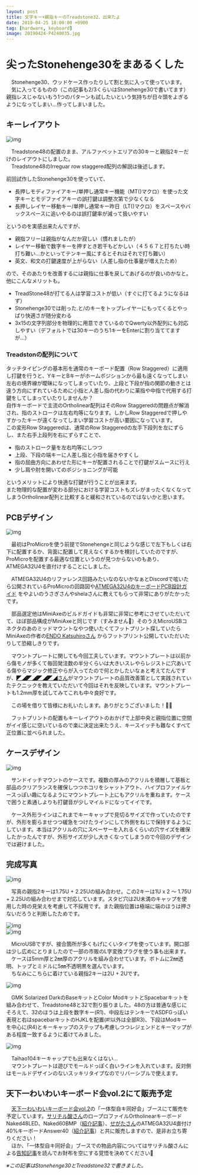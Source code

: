 ```yaml
---
layout: post
title: 文字キー+親指キーのTreadstone32、出来たよ
date: 2019-04-25 18:00:00 +0900
tag: [hardware, keyboard]
image: 20190424-P4240035.jpg
---
```


# 尖ったStonehenge30をまあるくした

　Stonehenge30、ウッドケース作ったりして割と気に入って使っています。  
　気に入ってるものの（この記事も2/3くらいはStonehenge30で書いてます）親指レスじゃないもう1つのパターンも試したいという気持ちが日々頭をよぎるようになってしまい…作ってしまいました。  

## キーレイアウト

![img](/assets/photos/treadstone32_keymap.png)  

　Treadstone48の配置のまま、アルファベットエリアの30キーと親指2キーだけのレイアウトにしました。  
　Treadstone48のIrreguar row staggered配列の解説は後述します。  

前回試作したStonehenge30を使っていて、  

- 長押しモディファイアキー/単押し通常キー機能（MT()マクロ）を使った文字キーとモデファイアキーの誤打鍵は調整次第で少なくなる
- 長押しレイヤー移動キー/単押し通常キー昨日（LT()マクロ）をスペースやバックスぺースに追いやるのは誤打鍵率が減って扱いやすい

というのを実感出来たんですが、  

- 親指フリーは親指がなんだか寂しい（慣れましたが）
- レイヤー移動で数字キーを押すとき若干もどかしい（４５６７と打ちたい時打ち難い…かといってテンキー風にするとそれはそれで打ち難い）
- 英文、和文の打鍵速度が上がらない（人差し指の仕事量が増えたため）

ので、そのあたりを改善するには親指に仕事を戻してあげるのが良いのかなと。  
他にこんなメリットも。  

- TreadStone48が打てる人は学習コストが低い（すぐに打てるようになるはず）
- Stonehenge30では削った.と/のキーをトップレイヤーにもってくるとやっぱり快適さが随分変わる
- 3x15の文字列部分を物理的に用意できているのでQwerty以外配列にも対応しやすい（デフォルトでは30キーのうち1キーをEnterに割り当ててますが…）

### Treadstonの配列について
タッチタイピングの基本形を通常のキーボード配置（Row Staggered）に適用し打鍵を行うと、YキーとBキーがホームポジションから最も遠くなってしまい左右の境界線が曖昧になってしまっていたり、上段と下段が指の関節の動きとは違う方向にずれているために小指と人差し指の代わりに薬指や中指で代用する打鍵をしてしまっていたりしませんか？  
自作キーボードで主流のOrtholinear配列はそのRow Staggeredの問題点が解消され、指のストロークは左右均等になります。しかしRow Staggeredで押しやすかったキーが遠くなってしまい学習コストが高い要因になっています。  
この変形Row Staggeredは、通常のRow Staggeredの左手下段列を左にずらし、また右手上段列を右にずらすことで、  

- 指のストローク量を左右均等にしつつ
- 上段、下段の端キーに人差し指と小指を届きやすくし
- 指の屈曲方向にあわせた形にキーが配置されることで打鍵がスムースに行え
- 少し肩や肘を開いてのポジショニングが可能

というメリットにより快適な打鍵が行うことが出来ます。  
また物理的な配置が変わる部分における学習コストもズレがまったくなくなってしまうOrtholinear配列と比較すると緩和されているのではないかと思います。  

## PCBデザイン

![img](/assets/photos/2019-04-22_133143.png)  

　最初はProMicroを使う前提でStonehengeと同じような感じで左下もしくは右下に配置するか、背面に配置して見えなくするかを検討していたのですが、ProMicroを配置する最適な位置というのが見つからないのもあり、ATMEGA32U4を直付けすることにしました。

　ATMEGA32U4のリファレンス回路みたいなのないかなぁとDiscordで呟いたら公開されているProMicroの回路図や[ATMEGA32U4のキーボードPCB設計ガイド](https://github.com/ruiqimao/keyboard-pcb-guide) をやよいのうさぎさんやshelaさんに教えてもらって非常にありがたかったです。  

　部品選定他はMiniAxeのビルドガイドも非常に非常に参考にさせていただいてて、ほぼ部品構成がMiniAxeと同じです（すみません🙇‍）そのうえMicroUSBコネクタのあのミッドマウントなやつ使いたくてフットプリント探していたらMiniAxeの作者の[ENDO Katsuhiroさん](https://twitter.com/ka2hiro) からフットプリント公開していただいたりして恐縮しきりです。  

　マウントプレートに関しても今回工夫しています。マウントプレートは以前から傷モノが多くて毎回発注数の半分くらいは大きいスレやらレジストに穴あいてる傷やらマジック修正やらが入ってたので何とかしたいなぁと考えてたんですが、[◤◢◤◢◤◢◤◢さん](https://twitter.com/yynmt_)がマウントプレートの品質改善策として実践されていたテクニックを教えていただいて今回はそれを反映しています。マウントプレートも1.2mm厚を試してみてこれも中々良好です。  

　この場を借りて皆様にお礼いたします。ありがとうございました！🙏🙇  

　フットプリントの配置もキーレイアウトのおかげで上部中央と親指位置に空間がイイ感じに空いているので楽に決定出来たうえ、キースイッチも難なくすべて正位置に並べられました。  

## ケースデザイン

![img](/assets/photos/2019-04-22_135438.png)  

　サンドイッチマウントのケースです。複数の厚みのアクリルを積層して基板と部品のクリアランスを確保しつつホコリをシャットアウト、ハイプロファイルケースっぽい趣になるようにマウントプレート上にもアクリルを重ねます。ケースで囲うと素通しよりも打鍵音が少しマイルドになってイイです。  

　ケース外形ラインはこれまでキーキャップで見切るサイズで作っていたのですが、外形を膨らませつつ緩急をつけたラインにして外側をねじで保持するようにしています。本当はアクリルの穴にスペーサーを入れるくらいの穴サイズを確保したかったんですが、外形サイズが少し大きくなってしまうので今回のデザインでは避けました。  

## 完成写真

![img](/assets/photos/20190421-P4210003.jpg)  

　写真の親指2キーは1.75U + 2.25Uの組み合わせ。この2キーは1U x 2 ～ 1.75U + 2.25Uの組み合わせまで対応しています。スタビ穴は2U未満のキャップを使用した時の見栄えを考慮して不採用です。また親指位置は極端に端のほうは押さないだろうと判断したためです。　 


![img](/assets/photos/20190421-P4210023.jpg)  
![img](/assets/photos/20190424-P4240032.jpg)  

　MicroUSBですが、接合箇所が多くもげにくいタイプを使っています。開口部は少し広めにとりましたので一部の市販のL字変換プラグを使う事も出来ます。  
　ケースは5mm厚と2㎜厚のアクリルを組み合わせています。ボトムに2㎜透明、トップとミドルに5㎜不透明黒を選んでいます。  
　ちなみにこちらに着けている親指2キーは2U + 2Uです。  


![img](/assets/photos/20190421-P4210006.jpg)  

　GMK Solarized DarkのBaseキットとColor ModキットとSpacebarキットを組み合わせて、Treadstone48と32で割り振りました。48の方は普通な感じにそろえて、32のほうは上段を数字キー(R1)、中段左はテンキーでASDFGっぽい表現と右はspacebarキットのHJKLを配置(#!以外は全部R3)、下段はModキーを中心に(R4)とキーキャップのステップも考慮しつつレジェンドとキーマップがある程度一致するように着けてみました。  


![img](/assets/photos/20190421-P4210017.jpg)  

　Taihao104キーキャップでも出来なくはない…  
　マウントプレートは遊びでモールドっぽく白いラインを入れています。反対側はモールドデザインのないスッキリタイプなのでリバーシブルで使えます。  

## 天下一わいわいキーボード会vol.2にて販売予定

　[天下一わいわいキーボード会vol.2](https://tenkey.connpass.com/event/126481/)の「一体型自キ同好会」ブースにて販売を予定しています。[サリチル酸さん](https://twitter.com/salicylic_acid3)のロープロファイルOrtholinearキーボードNaked48LED、Naked60BMP（[紹介記事](https://salicylic-acid3.hatenablog.com/entry/naked48led-concept)）、[せがたさん](https://twitter.com/keyaki_namiki)のATMEGA32U4直付け40%キーボードAnswer40（[紹介記事](https://keyaki-namiki.hatenablog.jp/entry/20190409/1554808244)）と共に販売しますので、是非お立ち寄りください！  
　ほか、「一体型自キ同好会」ブースでの物品内容についてはサリチル酸さんによる[告知記事](https://salicylic-acid3.hatenablog.com/entry/tenkey-vol2-entry)を読んでお財布を空にする覚悟を決めてください💸

*※この記事はStonehenge30とTreadstone32で書きました。*
